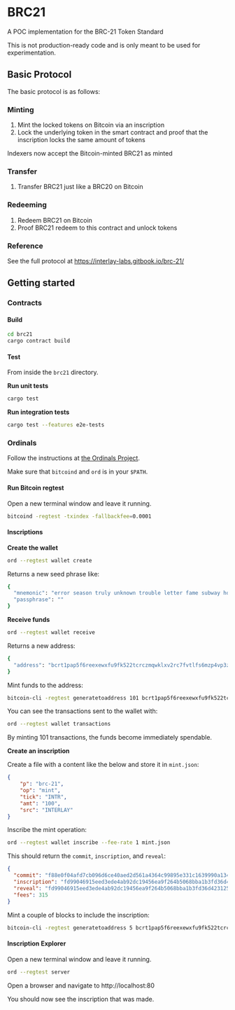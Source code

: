 # BRC21

A POC implementation for the BRC-21 Token Standard

This is not production-ready code and is only meant to be used for experimentation.

## Basic Protocol

The basic protocol is as follows:

### Minting

1. Mint the locked tokens on Bitcoin via an inscription
2. Lock the underlying token in the smart contract and proof that the inscription locks the same amount of tokens

Indexers now accept the Bitcoin-minted BRC21 as minted

### Transfer

1. Transfer BRC21 just like a BRC20 on Bitcoin

### Redeeming

1. Redeem BRC21 on Bitcoin
2. Proof BRC21 redeem to this contract and unlock tokens

### Reference

See the full protocol at https://interlay-labs.gitbook.io/brc-21/

## Getting started

### Contracts

#### Build

```bash
cd brc21
cargo contract build
```

#### Test

From inside the `brc21` directory.

**Run unit tests**

```bash
cargo test
```

**Run integration tests**

```bash
cargo test --features e2e-tests
```

### Ordinals

Follow the instructions at [the Ordinals Project](https://docs.ordinals.com/guides/inscriptions.html#ordinal-inscription-guide).

Make sure that `bitcoind` and `ord` is in your `$PATH`.

#### Run Bitcoin regtest

Open a new terminal window and leave it running.

```bash
bitcoind -regtest -txindex -fallbackfee=0.0001
```

#### Inscriptions

**Create the wallet**

```bash
ord --regtest wallet create
```

Returns a new seed phrase like:

```bash
{
  "mnemonic": "error season truly unknown trouble letter fame subway host defense brief flavor",
  "passphrase": ""
}
```

**Receive funds**

```bash
ord --regtest wallet receive
```

Returns a new address:

```bash
{
  "address": "bcrt1pap5f6reexewxfu9fk522tcrczmqwklxv2rc7fvtlfs6mzp4vp3zqfeq6cf"
}
```

Mint funds to the address:

```bash
bitcoin-cli -regtest generatetoaddress 101 bcrt1pap5f6reexewxfu9fk522tcrczmqwklxv2rc7fvtlfs6mzp4vp3zqfeq6cf
```

You can see the transactions sent to the wallet with:

```bash
ord --regtest wallet transactions
```

By minting 101 transactions, the funds become immediately spendable.

**Create an inscription**

Create a file with a content like the below and store it in `mint.json`:

```json
{
    "p": "brc-21",
    "op": "mint",
    "tick": "INTR",
    "amt": "100",
    "src": "INTERLAY"
}
```

Inscribe the mint operation:

```bash
ord --regtest wallet inscribe --fee-rate 1 mint.json
```

This should return the `commit`, `inscription`, and `reveal`:

```json
{
  "commit": "f88e0f04afd7cb096d6ce40aed2d561a4364c99895e331c1639990a134daabf8",
  "inscription": "fd99046915eed3ede4ab92dc19456ea9f264b5068bba1b3fd36d4231253fd012i0",
  "reveal": "fd99046915eed3ede4ab92dc19456ea9f264b5068bba1b3fd36d4231253fd012",
  "fees": 315
}
```

Mint a couple of blocks to include the inscription:

```bash
bitcoin-cli -regtest generatetoaddress 5 bcrt1pap5f6reexewxfu9fk522tcrczmqwklxv2rc7fvtlfs6mzp4vp3zqfeq6cf
```

#### Inscription Explorer

Open a new terminal window and leave it running.

```bash
ord --regtest server
```

Open a browser and navigate to http://localhost:80

You should now see the inscription that was made.
